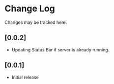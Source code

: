 # Change Log

Changes may be tracked here.

## [0.0.2]

- Updating Status Bar if server is already running.

## [0.0.1]

- Initial release